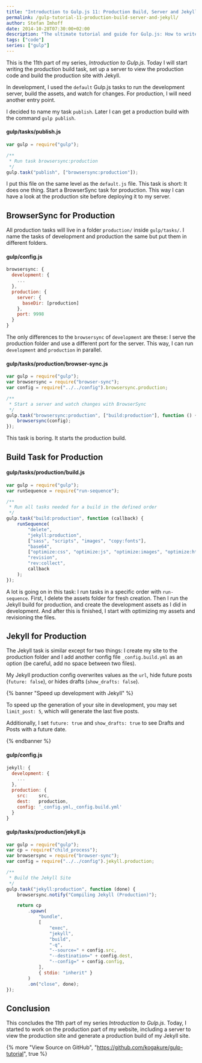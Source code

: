 ```yaml
---
title: "Introduction to Gulp.js 11: Production Build, Server and Jekyll"
permalink: /gulp-tutorial-11-production-build-server-and-jekyll/
author: Stefan Imhoff
date: 2014-10-28T07:30:00+02:00
description: "The ultimate tutorial and guide for Gulp.js: How to write the production task for Jekyll and BrowserSync."
tags: ["code"]
series: ["gulp"]
---
```


This is the 11th part of my series, _Introduction to Gulp.js_. Today I will start writing the production build task, set up a server to view the production code and build the production site with Jekyll.

In development, I used the `default` Gulp.js tasks to run the development server, build the assets, and watch for changes. For production, I will need another entry point.

I decided to name my task `publish`. Later I can get a production build with the command `gulp publish`.

#### gulp/tasks/publish.js

```javascript
var gulp = require("gulp");

/**
 * Run task browsersync:production
 */
gulp.task("publish", ["browsersync:production"]);
```

I put this file on the same level as the `default.js` file. This task is short: It does one thing. Start a BrowserSync task for production. This way I can have a look at the production site before deploying it to my server.

## BrowserSync for Production

All production tasks will live in a folder `production/` inside `gulp/tasks/`. I name the tasks of development and production the same but put them in different folders.

#### gulp/config.js

```javascript
browsersync: {
  development: {
    ...
  },
  production: {
    server: {
      baseDir: [production]
    },
    port: 9998
  }
}
```

The only differences to the `browsersync` of `development` are these: I serve the production folder and use a different port for the server. This way, I can run `development` and `production` in parallel.

#### gulp/tasks/production/browser-sync.js

```javascript
var gulp = require("gulp");
var browsersync = require("browser-sync");
var config = require("../../config").browsersync.production;

/**
 * Start a server and watch changes with BrowserSync
 */
gulp.task("browsersync:production", ["build:production"], function () {
	browsersync(config);
});
```

This task is boring. It starts the production build.

## Build Task for Production

#### gulp/tasks/production/build.js

```javascript
var gulp = require("gulp");
var runSequence = require("run-sequence");

/**
 * Run all tasks needed for a build in the defined order
 */
gulp.task("build:production", function (callback) {
	runSequence(
		"delete",
		"jekyll:production",
		["sass", "scripts", "images", "copy:fonts"],
		"base64",
		["optimize:css", "optimize:js", "optimize:images", "optimize:html", "copy:fonts:production"],
		"revision",
		"rev:collect",
		callback
	);
});
```

A lot is going on in this task: I run tasks in a specific order with `run-sequence`. First, I delete the assets folder for fresh creation. Then I run the Jekyll build for production, and create the development assets as I did in development. And after this is finished, I start with optimizing my assets and revisioning the files.

## Jekyll for Production

The Jekyll task is similar except for two things: I create my site to the production folder and I add another config file `_config.build.yml` as an option (be careful, add no space between two files).

My Jekyll production config overwrites values as the `url`, hide future posts (`future: false`), or hides drafts (`show_drafts: false`).

{% banner "Speed up development with Jekyll" %}

To speed up the generation of your site in development, you may set `limit_post: 5`, which will generate the last five posts.

Additionally, I set `future: true` and `show_drafts: true` to see Drafts and Posts with a future date.

{% endbanner %}

#### gulp/config.js

```javascript
jekyll: {
  development: {
    ...
  },
  production: {
    src:    src,
    dest:   production,
    config: '_config.yml,_config.build.yml'
  }
}
```

#### gulp/tasks/production/jekyll.js

```javascript
var gulp = require("gulp");
var cp = require("child_process");
var browsersync = require("browser-sync");
var config = require("../../config").jekyll.production;

/**
 * Build the Jekyll Site
 */
gulp.task("jekyll:production", function (done) {
	browsersync.notify("Compiling Jekyll (Production)");

	return cp
		.spawn(
			"bundle",
			[
				"exec",
				"jekyll",
				"build",
				"-q",
				"--source=" + config.src,
				"--destination=" + config.dest,
				"--config=" + config.config,
			],
			{ stdio: "inherit" }
		)
		.on("close", done);
});
```

## Conclusion

This concludes the 11th part of my series _Introduction to Gulp.js_. Today, I started to work on the production part of my website, including a server to view the production site and generate a production build of my Jekyll site.

{% more "View Source on GitHub", "https://github.com/kogakure/gulp-tutorial", true %}
